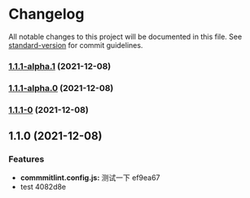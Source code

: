 # Changelog

All notable changes to this project will be documented in this file. See [standard-version](https://github.com/conventional-changelog/standard-version) for commit guidelines.

### [1.1.1-alpha.1](///compare/v1.1.1-alpha.0...v1.1.1-alpha.1) (2021-12-08)

### [1.1.1-alpha.0](///compare/v1.1.1-0...v1.1.1-alpha.0) (2021-12-08)

### [1.1.1-0](///compare/v1.1.0...v1.1.1-0) (2021-12-08)

## 1.1.0 (2021-12-08)


### Features

* **commmitlint.config.js:** 测试一下 ef9ea67
* test 4082d8e
